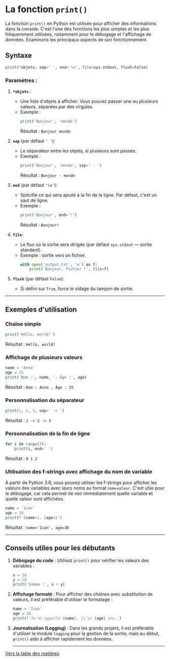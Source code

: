 # La fonction `print()`

La fonction `print()` en Python est utilisée pour afficher des informations dans la console. C'est l'une des fonctions les plus simples et les plus fréquemment utilisées, notamment pour le débogage et l'affichage de données. Examinons les principaux aspects de son fonctionnement.

## Syntaxe
```python
print(*objets, sep=' ', end='\n', file=sys.stdout, flush=False)
```

### Paramètres :
1. **`*objets`** :
   - Une liste d'objets à afficher. Vous pouvez passer une ou plusieurs valeurs, séparées par des virgules.
   - Exemple :
     ```python
     print('Bonjour', 'monde')
     ```
     Résultat : `Bonjour monde`

2. **`sep`** (par défaut `' '`):
   - Le séparateur entre les objets, si plusieurs sont passés.
   - Exemple :
     ```python
     print('Bonjour', 'monde', sep=' - ')
     ```
     Résultat : `Bonjour - monde`

3. **`end`** (par défaut `'\n'`):
   - Spécifie ce qui sera ajouté à la fin de la ligne. Par défaut, c'est un saut de ligne.
   - Exemple :
     ```python
     print('Bonjour', end='!')
     ```
     Résultat : `Bonjour!`

4. **`file`**:
   - Le flux où la sortie sera dirigée (par défaut `sys.stdout` — sortie standard).
   - Exemple : sortie vers un fichier.
     ```python
     with open('output.txt', 'w') as f:
         print('Bonjour, fichier !', file=f)
     ```

5. **`flush`** (par défaut `False`):
   - Si défini sur `True`, force le vidage du tampon de sortie.

---

## Exemples d'utilisation

### Chaîne simple
```python
print('Hello, world!')
```
Résultat : `Hello, world!`

### Affichage de plusieurs valeurs
```python
name = 'Anna'
age = 25
print('Nom :', name, ', Âge :', age)
```
Résultat : `Nom : Anna , Âge : 25`

### Personnalisation du séparateur
```python
print(1, 2, 3, sep=' -> ')
```
Résultat : `1 -> 2 -> 3`

### Personnalisation de la fin de ligne
```python
for i in range(3):
    print(i, end=' ')
```
Résultat : `0 1 2`

### Utilisation des f-strings avec affichage du nom de variable
À partir de Python 3.8, vous pouvez utiliser les f-strings pour afficher les valeurs des variables avec leurs noms au format `nom=valeur`. C'est utile pour le débogage, car cela permet de voir immédiatement quelle variable et quelle valeur sont affichées.
```python
name = 'Ivan'
age = 30
print(f'{name=}, {age=}')
```
Résultat : `name='Ivan', age=30`

---

## Conseils utiles pour les débutants

1. **Débogage du code** :
   Utilisez `print()` pour vérifier les valeurs des variables :
   ```python
   x = 10
   y = 20
   print('Somme :', x + y)
   ```

2. **Affichage formaté** :
   Pour afficher des chaînes avec substitution de valeurs, il est préférable d'utiliser le formatage :
   ```python
   name = 'Ivan'
   age = 30
   print(f'Je m\'appelle {name}, j\'ai {age} ans.')
   ```

3. **Journalisation (Logging)** :
   Dans les grands projets, il est préférable d'utiliser le module `logging` pour la gestion de la sortie, mais au début, `print()` aide à afficher rapidement les données.

   ---

  [Vers la table des matières](https://github.com/hypo69/101_python_computer_games_ru/blob/master/cheat_sheets#readme)

